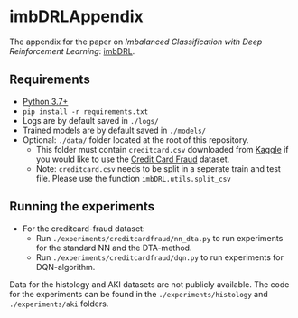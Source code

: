 # imbDRLAppendix

The appendix for the paper on _Imbalanced Classification with Deep Reinforcement Learning_: [imbDRL](https://github.com/Denbergvanthijs/imbDRL).

## Requirements

* [Python 3.7+](https://www.python.org/)
* `pip install -r requirements.txt`
* Logs are by default saved in `./logs/`
* Trained models are by default saved in `./models/`
* Optional: `./data/` folder located at the root of this repository.
  * This folder must contain ```creditcard.csv``` downloaded from [Kaggle](https://www.kaggle.com/mlg-ulb/creditcardfraud) if you would like to use the [Credit Card Fraud](https://www.kaggle.com/mlg-ulb/creditcardfraud) dataset.
  * Note: `creditcard.csv` needs to be split in a seperate train and test file. Please use the function `imbDRL.utils.split_csv`

## Running the experiments

* For the creditcard-fraud dataset:
  * Run `./experiments/creditcardfraud/nn_dta.py` to run experiments for the standard NN and the DTA-method.
  * Run `./experiments/creditcardfraud/dqn.py` to run experiments for DQN-algorithm.

Data for the histology and AKI datasets are not publicly available. The code for the experiments can be found in the `./experiments/histology` and `./experiments/aki` folders.
